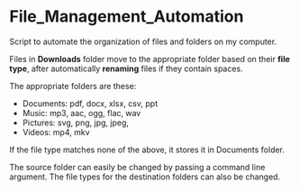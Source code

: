 # File_Management_Automation

Script to automate the organization of files and folders on my computer. 

Files in **Downloads** folder move to the appropriate folder based on their **file type**, after automatically **renaming** files if they contain spaces.

The appropriate folders are these:
* Documents: pdf, docx, xlsx, csv, ppt
* Music: mp3, aac, ogg, flac, wav
* Pictures: svg, png, jpg, jpeg, 
* Videos: mp4, mkv

If the file type matches none of the above, it stores it in Documents folder.

The source folder can easily be changed by passing a command line argument.
The file types for the destination folders can also be changed.